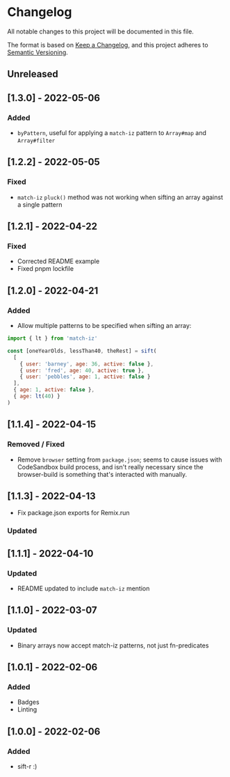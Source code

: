 # Changelog

All notable changes to this project will be documented in this file.

The format is based on [Keep a Changelog](https://keepachangelog.com/en/1.0.0/),
and this project adheres to [Semantic Versioning](https://semver.org/spec/v2.0.0.html).

## Unreleased

## [1.3.0] - 2022-05-06

### Added

- `byPattern`, useful for applying a `match-iz` pattern to `Array#map` and `Array#filter`

## [1.2.2] - 2022-05-05

### Fixed

- `match-iz` `pluck()` method was not working when sifting an array against a single pattern

## [1.2.1] - 2022-04-22

### Fixed

- Corrected README example
- Fixed pnpm lockfile

## [1.2.0] - 2022-04-21

### Added

- Allow multiple patterns to be specified when sifting an array:

```js
import { lt } from 'match-iz'

const [oneYearOlds, lessThan40, theRest] = sift(
  [
    { user: 'barney', age: 36, active: false },
    { user: 'fred', age: 40, active: true },
    { user: 'pebbles', age: 1, active: false }
  ],
  { age: 1, active: false },
  { age: lt(40) }
)
```

## [1.1.4] - 2022-04-15

### Removed / Fixed

- Remove `browser` setting from `package.json`; seems to cause issues with CodeSandbox build process, and isn't really necessary since the browser-build is something that's interacted with manually.

## [1.1.3] - 2022-04-13

- Fix package.json exports for Remix.run

### Updated

## [1.1.1] - 2022-04-10

### Updated

- README updated to include `match-iz` mention

## [1.1.0] - 2022-03-07

### Updated

- Binary arrays now accept match-iz patterns, not just fn-predicates

## [1.0.1] - 2022-02-06

### Added

- Badges
- Linting

## [1.0.0] - 2022-02-06

### Added

- sift-r :)
